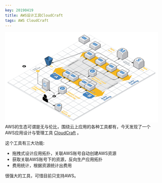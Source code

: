 ```yaml
---
key: 20190419
title: AWS设计工具CloudCraft
tags: AWS CloudCraft
---
```


![](/images/Web-App-Reference-Architecture.png)
AWS的生态可谓是无与伦比，围绕云上应用的各种工具都有，今天发现了一个AWS应用设计与管理工具 [CloudCraft](https://cloudcraft.co/) 。 <!--more-->

这个工具有三大功能: 
- 拖拽式设计应用拓扑，关联AWS账号自动创建AWS资源
- 获取关联AWS账号下的资源，反向生产应用拓扑
- 费用统计，根据资源统计出费用

很强大的工具，可惜目前只支持AWS。